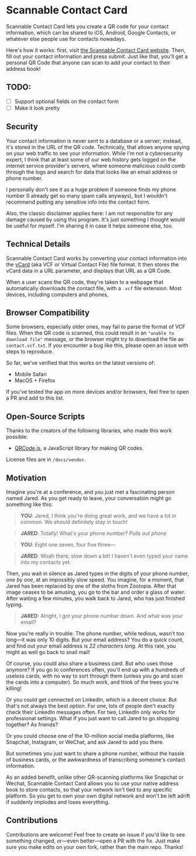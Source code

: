 # Scannable Contact Card

Scannable Contact Card lets you create a QR code for your contact information, which can be shared to iOS, Android, Google Contacts, or whatever else people use for contacts nowadays. 

Here's how it works: first, visit [the Scannable Contact Card website](https://anthony-zhou.github.io/scannable-contact-card). Then, fill out your contact information and press submit. Just like that, you'll get a personal QR Code that anyone can scan to add your contact to their address book!

## TODO:

- [ ] Support optional fields on the contact form
- [ ] Make it look pretty

## Security

Your contact information is never sent to a database or a server; instead, it's stored in the URL of the QR code. Technically, that allows anyone spying on your web traffic to see your information. While I'm not a cybersecurity expert, I think that at least some of our web history gets logged on the internet service provider's servers, where someone malicious could comb through the logs and search for data that looks like an email address or phone number. 

I personally don't see it as a huge problem if someone finds my phone number (I already get so many spam calls anyways), but I wouldn't recommend putting any sensitive info into the contact form.  

Also, the classic disclaimer applies here: I am not responsible for any damage caused by using this program. It's just something I thought would be useful for myself. I'm sharing it in case it helps someone else, too. 

## Technical Details

Scannable Contact Card works by converting your contact information into the [vCard](https://en.wikipedia.org/wiki/VCard) (aka VCF or Virtual Contact File) file format. It then stores the vCard data in a URL parameter, and displays that URL as a QR Code. 

When a user scans the QR code, they're taken to a webpage that automatically downloads the contact file, with a `.vcf` file extension. Most devices, including computers and phones, 

## Browser Compatibility

Some browsers, especially older ones, may fail to parse the format of VCF files. When the QR code is scanned, this could result in an `"unable to download file"` message, or the browser might try to download the file as `contact.vcf.txt`. If you encounter a bug like this, please open an issue with steps to reproduce. 

So far, we've verified that this works on the latest versions of:
- Mobile Safari
- MacOS + Firefox

If you've tested the app on more devices and/or browsers, feel free to open a PR and add to this list. 

## Open-Source Scripts

Thanks to the creators of the following libraries, who made this work possible:

- [QRCode.js](https://github.com/davidshimjs/qrcodejs), a JavaScript library for making QR codes.

License files are in `/docs/vendor`.


## Motivation

Imagine you're at a conference, and you just met a fascinating person named Jared. As you get ready to leave, your conversation might go something like this:

> **YOU**: Jared, I think you're doing great work, and we have a lot in common. We should definitely stay in touch!

> **JARED**: Totally! What's your phone number? *Pulls out phone*

> **YOU**: Eight one seven, four five three—

> **JARED**: Woah there, slow down a bit! I haven't even typed your name into my contacts yet. 

Then, you wait in silence as Jared types in the digits of your phone number, *one by one*, at an impossibly slow speed. You imagine, for a moment, that Jared has been replaced by one of the sloths from Zootopia. After that image ceases to be amusing, you go to the bar and order a glass of water. After waiting a few minutes, you walk back to Jared, who has just finished typing.

> **JARED**: Alright, I got your phone number down. And what was your email?

Now you're really in trouble. The phone number, while tedious, wasn't too long—it was only 10 digits. But your email address? You do a quick count, and find out your email address is *22 characters long.* At this rate, you might as well go back to snail mail!

Of course, you could also share a business card. But who uses those anymore? If you go to conferences often, you'll end up with a hundreds of useless cards, with no way to sort through them (unless you go and scan the cards into a computer). So much work, and think of the trees you're killing!

Or you could get connected on LinkedIn, which is a decent choice. But that's not always the best option. For one, lots of people don't exactly check their LinkedIn messages often. For two, LinkedIn only works for professional settings. What if you just want to call Jared to go shopping together? As friends?

Or you could choose one of the 10-million social media platforms, like Snapchat, Instagram, or WeChat, and ask Jared to add you there. 

But sometimes you just want to share a phone number, without the hassle of business cards, or the awkwardness of transcribing someone's contact information. 

As an added benefit, unlike other QR-scanning platforms like Snapchat or Wechat, Scannable Contact Card allows you to use your native address book to store contacts, so that your network isn't tied to any specific platform. So you get to own your own digital network and won't be left adrift if <insert big company here> suddenly implodes and loses everything. 


## Contributions

Contributions are welcome! Feel free to create an issue if you'd like to see something changed, or—even better—open a PR with the fix. Just make sure you make edits on your own fork, rather than the main repo. Thanks!